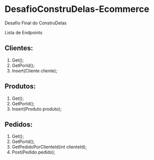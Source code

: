 # DesafioConstruDelas-Ecommerce
Desafio Final do ConstruDelas 

Lista de Endpoints

## Clientes:

1. Get();
2. GetPorId();
3. Insert(Cliente cliente);

## Produtos:

1. Get();
2. GetPorId();
3. Insert(Produto produto);


## Pedidos:

1. Get();
2. GetPorId();
3. GetPedidoPorClienteId(int clienteId);
4. Post(Pedido pedido);
